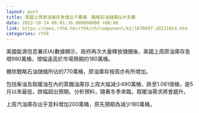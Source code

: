 ```yaml
---
layout: post
title: 美國上周原油庫存急增近千萬桶　戰略石油儲備佔大多數
date: 2022-10-14 06:01:36.000000000 +08:00
link: https://news.rthk.hk/rthk/ch/component/k2/1670897-20221014.htm
categories: rthk
---
```


美國能源信息署(EIA)數據顯示，政府再次大量釋放儲備後，美國上周原油庫存急增990萬桶，增幅遠高於市場預期的180萬桶。

撇除戰略石油儲備所佔的770萬桶，原油庫存按周亦有所增加。

包括柴油及取暖油在內的蒸餾油庫存上周大幅減少490萬桶，跌至1.061億桶，是5月以來最低，跌幅超出預期。分析預料，隨著冬季來臨，取暖油需求將會趨升。

上周汽油庫存出乎意料增加200萬桶，原先預期為減少180萬桶。
